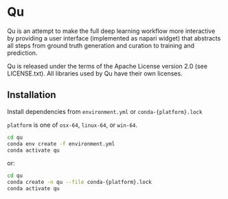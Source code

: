 # Qu

Qu is an attempt to make the full deep learning workflow more interactive by providing a user interface (implemented as napari widget) that abstracts all steps from ground truth generation and curation to training and prediction. 

Qu is released under the terms of the Apache License version 2.0 (see LICENSE.txt). All libraries used by Qu have their own licenses.

## Installation

Install dependencies from `environment.yml` or `conda-{platform}.lock`

`platform` is one of `osx-64`, `linux-64`, or `win-64`.

```bash
cd qu
conda env create -f environment.yml
conda activate qu
```

or:

```bash
cd qu
conda create -n qu --file conda-{platform}.lock
conda activate qu
```
